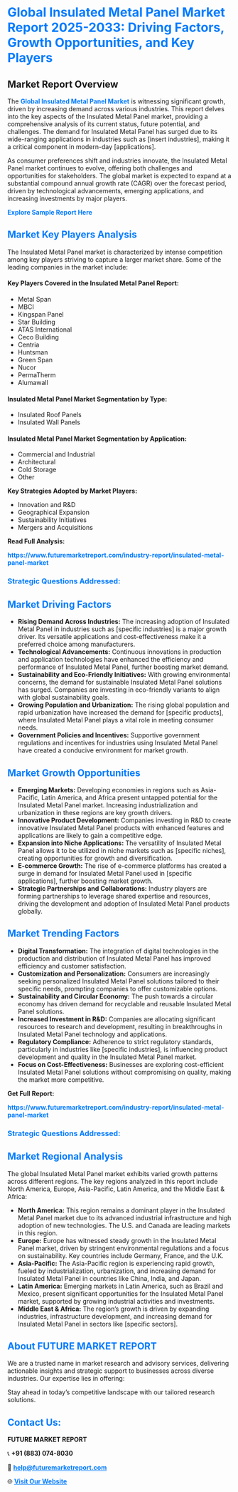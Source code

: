 <h1 style="color: #007BFF;">Global Insulated Metal Panel Market Report 2025-2033: Driving Factors, Growth Opportunities, and Key Players</h1>

<section id="overview">
<h2>Market Report Overview</h2>
<p>The <a href="https://www.futuremarketreport.com/industry-report/insulated-metal-panel-market" style="color: #007BFF; text-decoration: none;"><strong>Global Insulated Metal Panel Market</strong></a> is witnessing significant growth, driven by increasing demand across various industries. This report delves into the key aspects of the Insulated Metal Panel market, providing a comprehensive analysis of its current status, future potential, and challenges. The demand for Insulated Metal Panel has surged due to its wide-ranging applications in industries such as [insert industries], making it a critical component in modern-day [applications].</p>
<p>As consumer preferences shift and industries innovate, the Insulated Metal Panel market continues to evolve, offering both challenges and opportunities for stakeholders. The global market is expected to expand at a substantial compound annual growth rate (CAGR) over the forecast period, driven by technological advancements, emerging applications, and increasing investments by major players.</p>
</section>

<section id="overview">
<p><a href="https://www.futuremarketreport.com/request-sample/reportId=85713" style="color: #007BFF; text-decoration: none;"><strong>Explore Sample Report Here</strong></a></p>
</section>

<section id="key-players">
<h2 style="color: #007BFF;">Market Key Players Analysis</h2>
<p>The Insulated Metal Panel market is characterized by intense competition among key players striving to capture a larger market share. Some of the leading companies in the market include:</p>
<h4>Key Players Covered in the Insulated Metal Panel Report:</h4>
<ul><li>Metal Span</li><li>MBCI</li><li>Kingspan Panel</li><li>Star Building</li><li>ATAS International</li><li>Ceco Building</li><li>Centria</li><li>Huntsman</li><li>Green Span</li><li>Nucor</li><li>PermaTherm</li><li>Alumawall</li></ul>
<h4>Insulated Metal Panel Market Segmentation by Type:</h4>
<ul><li>Insulated Roof Panels</li><li>Insulated Wall Panels</li></ul>

<h4>Insulated Metal Panel Market Segmentation by Application:</h4>
<ul><li>Commercial and Industrial</li><li>Architectural</li><li>Cold Storage</li><li>Other</li></ul>
<p><strong>Key Strategies Adopted by Market Players:</strong></p>
<ul>
<li>Innovation and R&D</li>
<li>Geographical Expansion</li>
<li>Sustainability Initiatives</li>
<li>Mergers and Acquisitions</li>
</ul>
</section>

<section>
<p><strong>Read Full Analysis: </strong></p><a href="https://www.futuremarketreport.com/industry-report/insulated-metal-panel-market" style="color: #007BFF; text-decoration: none;"><strong>https://www.futuremarketreport.com/industry-report/insulated-metal-panel-market</strong></a>
<h3 style="color: #007BFF;">Strategic Questions Addressed:</h3>
</section>

<section id="driving-factors">
<h2 style="color: #007BFF;">Market Driving Factors</h2>
<ul>
<li><strong>Rising Demand Across Industries:</strong> The increasing adoption of Insulated Metal Panel in industries such as [specific industries] is a major growth driver. Its versatile applications and cost-effectiveness make it a preferred choice among manufacturers.</li>
<li><strong>Technological Advancements:</strong> Continuous innovations in production and application technologies have enhanced the efficiency and performance of Insulated Metal Panel, further boosting market demand.</li>
<li><strong>Sustainability and Eco-Friendly Initiatives:</strong> With growing environmental concerns, the demand for sustainable Insulated Metal Panel solutions has surged. Companies are investing in eco-friendly variants to align with global sustainability goals.</li>
<li><strong>Growing Population and Urbanization:</strong> The rising global population and rapid urbanization have increased the demand for [specific products], where Insulated Metal Panel plays a vital role in meeting consumer needs.</li>
<li><strong>Government Policies and Incentives:</strong> Supportive government regulations and incentives for industries using Insulated Metal Panel have created a conducive environment for market growth.</li>
</ul>
</section>

<section id="growth-opportunities">
<h2 style="color: #007BFF;">Market Growth Opportunities</h2>
<ul>
<li><strong>Emerging Markets:</strong> Developing economies in regions such as Asia-Pacific, Latin America, and Africa present untapped potential for the Insulated Metal Panel market. Increasing industrialization and urbanization in these regions are key growth drivers.</li>
<li><strong>Innovative Product Development:</strong> Companies investing in R&D to create innovative Insulated Metal Panel products with enhanced features and applications are likely to gain a competitive edge.</li>
<li><strong>Expansion into Niche Applications:</strong> The versatility of Insulated Metal Panel allows it to be utilized in niche markets such as [specific niches], creating opportunities for growth and diversification.</li>
<li><strong>E-commerce Growth:</strong> The rise of e-commerce platforms has created a surge in demand for Insulated Metal Panel used in [specific applications], further boosting market growth.</li>
<li><strong>Strategic Partnerships and Collaborations:</strong> Industry players are forming partnerships to leverage shared expertise and resources, driving the development and adoption of Insulated Metal Panel products globally.</li>
</ul>
</section>

<section id="trending-factors">
<h2 style="color: #007BFF;">Market Trending Factors</h2>
<ul>
<li><strong>Digital Transformation:</strong> The integration of digital technologies in the production and distribution of Insulated Metal Panel has improved efficiency and customer satisfaction.</li>
<li><strong>Customization and Personalization:</strong> Consumers are increasingly seeking personalized Insulated Metal Panel solutions tailored to their specific needs, prompting companies to offer customizable options.</li>
<li><strong>Sustainability and Circular Economy:</strong> The push towards a circular economy has driven demand for recyclable and reusable Insulated Metal Panel solutions.</li>
<li><strong>Increased Investment in R&D:</strong> Companies are allocating significant resources to research and development, resulting in breakthroughs in Insulated Metal Panel technology and applications.</li>
<li><strong>Regulatory Compliance:</strong> Adherence to strict regulatory standards, particularly in industries like [specific industries], is influencing product development and quality in the Insulated Metal Panel market.</li>
<li><strong>Focus on Cost-Effectiveness:</strong> Businesses are exploring cost-efficient Insulated Metal Panel solutions without compromising on quality, making the market more competitive.</li>
</ul>
</section>

<section>
<p><strong>Get Full Report: </strong></p><a href="https://www.futuremarketreport.com/industry-report/insulated-metal-panel-market" style="color: #007BFF; text-decoration: none;"><strong>https://www.futuremarketreport.com/industry-report/insulated-metal-panel-market</strong></a>
<h3 style="color: #007BFF;">Strategic Questions Addressed:</h3>
</section>


<section id="regional-analysis">
<h2 style="color: #007BFF;">Market Regional Analysis</h2>
<p>The global Insulated Metal Panel market exhibits varied growth patterns across different regions. The key regions analyzed in this report include North America, Europe, Asia-Pacific, Latin America, and the Middle East & Africa:</p>
<ul>
<li><strong>North America:</strong> This region remains a dominant player in the Insulated Metal Panel market due to its advanced industrial infrastructure and high adoption of new technologies. The U.S. and Canada are leading markets in this region.</li>
<li><strong>Europe:</strong> Europe has witnessed steady growth in the Insulated Metal Panel market, driven by stringent environmental regulations and a focus on sustainability. Key countries include Germany, France, and the U.K.</li>
<li><strong>Asia-Pacific:</strong> The Asia-Pacific region is experiencing rapid growth, fueled by industrialization, urbanization, and increasing demand for Insulated Metal Panel in countries like China, India, and Japan.</li>
<li><strong>Latin America:</strong> Emerging markets in Latin America, such as Brazil and Mexico, present significant opportunities for the Insulated Metal Panel market, supported by growing industrial activities and investments.</li>
<li><strong>Middle East & Africa:</strong> The region’s growth is driven by expanding industries, infrastructure development, and increasing demand for Insulated Metal Panel in sectors like [specific sectors].</li>
</ul>
</section>

<footer>
<h2 style="color: #007BFF;">About FUTURE MARKET REPORT</h2>
<p>We are a trusted name in market research and advisory services, delivering actionable insights and strategic support to businesses across diverse industries. Our expertise lies in offering:</p>

<p>Stay ahead in today’s competitive landscape with our tailored research solutions.</p>

<h2 style="color: #007BFF;">Contact Us:</h2>
<p><strong>FUTURE MARKET REPORT</strong></p>
<p>📞 <strong>+91 (883) 074-8030</strong></p>
<p>📧 <strong><a href="mailto:help@futuremarketreport.com" style="color: #007BFF;">help@futuremarketreport.com</a></strong></p>
<p>🌐 <strong><a href="https://www.futuremarketreport.com/" style="color: #007BFF;">Visit Our Website</a></strong></p>
</footer>